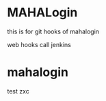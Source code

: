 # MAHALogin
this is for git hooks  of mahalogin

web hooks call jenkins











# mahalogin


test
zxc
